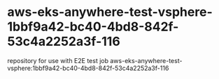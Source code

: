 # aws-eks-anywhere-test-vsphere-1bbf9a42-bc40-4bd8-842f-53c4a2252a3f-116
repository for use with E2E test job aws-eks-anywhere-test-vsphere:1bbf9a42-bc40-4bd8-842f-53c4a2252a3f-116

